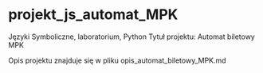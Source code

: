 # projekt_js_automat_MPK

Języki Symboliczne, laboratorium, Python
Tytuł projektu: Automat biletowy MPK

Opis projektu znajduje się w pliku opis_automat_biletowy_MPK.md
